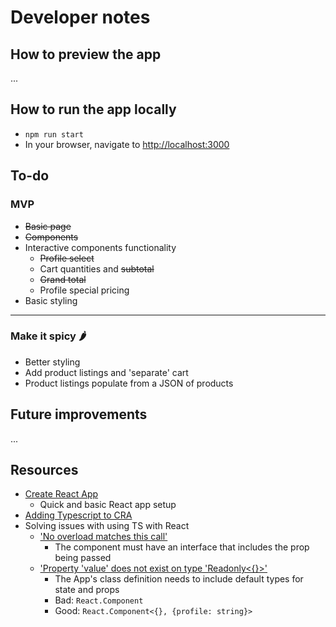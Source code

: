 # Developer notes

## How to preview the app
...

## How to run the app locally
- `npm run start`
- In your browser, navigate to [http://localhost:3000](http://localhost:3000)

## To-do

### MVP
- ~~Basic page~~
- ~~Components~~
- Interactive components functionality
    - ~~Profile select~~
    - Cart quantities and ~~subtotal~~
    - ~~Grand total~~
    - Profile special pricing
- Basic styling
---
### Make it spicy 🌶
- Better styling
- Add product listings and 'separate' cart
- Product listings populate from a JSON of products

## Future improvements
...

## Resources
- [Create React App](https://reactjs.org/docs/create-a-new-react-app.html)
    - Quick and basic React app setup
- [Adding Typescript to CRA](https://create-react-app.dev/docs/adding-typescript/)
- Solving issues with using TS with React
    - ['No overload matches this call'](https://stackoverflow.com/questions/58449813/react-typescript-error-no-overload-matches-this-call)
        - The component must have an interface that includes the prop being passed
    - ['Property 'value' does not exist on type 'Readonly<{}>'](https://stackoverflow.com/questions/47561848/property-value-does-not-exist-on-type-readonly)
        - The App's class definition needs to include default types for state and props
        - Bad: `React.Component`
        - Good: `React.Component<{}, {profile: string}>`
